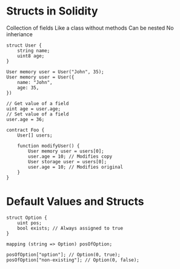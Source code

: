 # Structs in Solidity

Collection of fields
Like a class without methods
Can be nested
No inheriance

```
struct User {
    string name;
    uint8 age;
}

User memory user = User("John", 35);
User memory user = User({
    name: "John",
    age: 35,
})

// Get value of a field
uint age = user.age;
// Set value of a field
user.age = 36;

contract Foo {
    User[] users;

    function modifyUser() {
        User memory user = users[0];
        user.age = 10; // Modifies copy
        User storage user = users[0];
        user.age = 10; // Modifies original
    }
}
```

# Default Values and Structs

```
struct Option {
    uint pos;
    bool exists; // Always assigned to true
}

mapping (string => Option) posOfOption;

posOfOption["option"]; // Option(0, true);
posOfOption["non-existing"]; // Option(0, false);
```
